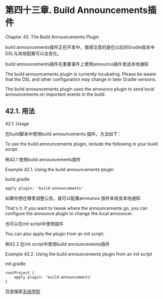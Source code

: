 # **第四十三章. Build Announcements插件**

Chapter 43. The Build Announcements Plugin

build announcements插件正在开发中，值得注意的是在以后的Gradle版本中DSL与其他配置可以会变化。

build announcements插件在重要事件上使用announce插件发送本地通知

The build announcements plugin is currently incubating. Please be aware that the DSL and other configuration may change in later Gradle versions. 

The build announcements plugin uses the announce plugin to send local announcements on important events in the build.

## **42.1. 用法**

42.1. Usage

在build脚本中使用build announcements 插件，方法如下：

To use the build announcements plugin, include the following in your build script:

例42.1 使用build announcements插件

Example 42.1. Using the build announcements plugin

build.gradle
```
apply plugin: 'build-announcements'
```

如果你想在哪里调整公告，就可以配置announce 插件来改变本地通知

That's it. If you want to tweak where the announcements go, you can configure the announce plugin to change the local announcer. 

也可以在init script中使用插件

You can also apply the plugin from an init script:

例42.2.在init script中使用build announcements插件

Example 42.2. Using the build announcements plugin from an init script

init.gradle
```
rootProject {
    apply plugin: 'build-announcements'
}
```
百度搜索[无线学院](http://wirelesscollege.cn)